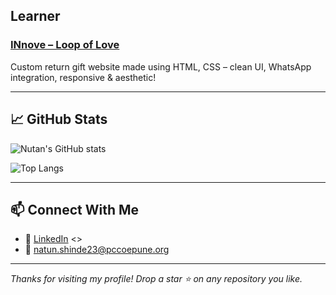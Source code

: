 
 Learner
--

###  [INnove – Loop of Love]( https://nutanshinde1.github.io/INnove/)
Custom return gift website made using HTML, CSS – clean UI, WhatsApp integration, responsive & aesthetic!

---


## 📈 GitHub Stats

![Nutan's GitHub stats](https://github-readme-stats.vercel.app/api?username=nutanshinde1&show_icons=true&theme=rose_pine) 

![Top Langs](https://github-readme-stats.vercel.app/api/top-langs/?username=nutanshinde1&layout=compact&theme=rose_pine)

---

## 📫 Connect With Me

- 💼 [LinkedIn](https://www.linkedin.com/in/nutan-shinde-00b688292/)
<<!-- 📷 [Instagram]()-->>
- 💌 natun.shinde23@pccoepune.org
---

_Thanks for visiting my profile! Drop a star ⭐ on any repository you like._
